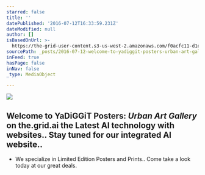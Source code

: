 ```yaml
---
starred: false
title: ''
datePublished: '2016-07-12T16:33:59.231Z'
dateModified: null
author: []
isBasedOnUrl: >-
  https://the-grid-user-content.s3-us-west-2.amazonaws.com/f0acfc11-d1eb-479f-bcb1-48b39ce9d41f.jpg
sourcePath: _posts/2016-07-12-welcome-to-yadiggit-posters-urban-art-gallery-on-thegrida.md
inFeed: true
hasPage: false
inNav: false
_type: MediaObject

---
```

![](https://the-grid-user-content.s3-us-west-2.amazonaws.com/f0acfc11-d1eb-479f-bcb1-48b39ce9d41f.jpg)

## Welcome to **YaDiGGiT Posters**: _Urban Art Gallery_ on the.grid.ai the Latest AI technology with websites.. Stay tuned for our integrated AI website.. 

* We specialize in Limited Edition Posters and Prints.. Come take a look today at our great deals.